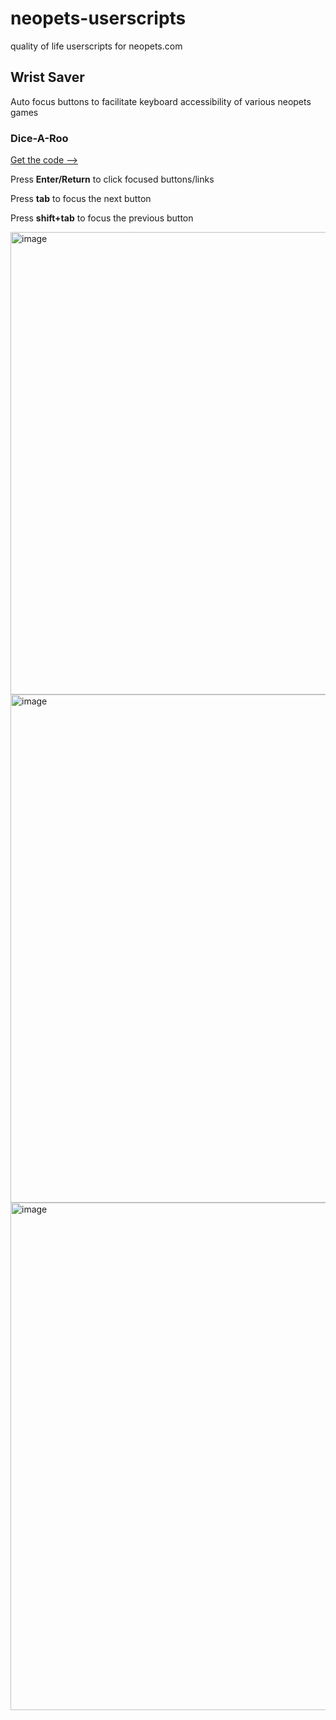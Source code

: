 # neopets-userscripts
quality of life userscripts for neopets.com

## Wrist Saver
Auto focus buttons to facilitate keyboard accessibility of various neopets games

### Dice-A-Roo
[Get the code -->](https://github.com/calpico-neopets/neopets-userscripts/blob/main/wristSaverDiceARoo)

Press **Enter/Return** to click focused buttons/links

Press **tab** to focus the next button

Press **shift+tab** to focus the previous button

<img width="740" alt="image" src="https://github.com/user-attachments/assets/b69b215a-2bee-47ec-8de8-0a9c1f3deb0b">
<img width="813" alt="image" src="https://github.com/user-attachments/assets/a75d807a-b192-4438-95d8-adc90ba270ff">
<img width="812" alt="image" src="https://github.com/user-attachments/assets/f4599593-73d5-4479-bc73-75831d740a8d">
